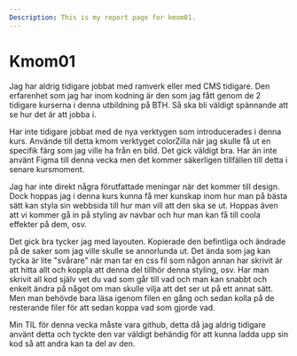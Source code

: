 ```yaml
---
Description: This is my report page for kmom01.
---
```


Kmom01
==========================

Jag har aldrig tidigare jobbat med ramverk eller med CMS tidigare. Den erfarenhet som jag har inom kodning är den som jag fått genom de 2 tidigare kurserna i denna utbildning på BTH. Så ska bli väldigt spännande att se hur det är att
jobba i.

Har inte tidigare jobbat med de nya verktygen som introducerades i denna kurs. Använde till detta kmom verktyget colorZilla när jag skulle få ut en specifik färg som jag ville ha från en bild. Det gick väldigt bra. Har än inte använt 
Figma till denna vecka men det kommer säkerligen tillfällen till detta i senare kursmoment.

Jag har inte direkt några förutfattade meningar när det kommer till design. Dock hoppas jag i denna kurs kunna få mer kunskap inom hur man på bästa sätt kan styla sin webbsida till hur man vill att den ska se ut. Hoppas även att vi kommer gå in på styling av navbar och hur man kan få till coola effekter på dem, osv. 

Det gick bra tycker jag med layouten. Kopierade den befintliga och ändrade på de saker som jag ville skulle se annorlunda ut. Det ända som jag kan tycka är lite "svårare" när man tar en css fil som någon annan har skrivit är att hitta allt och koppla att denna del tillhör denna styling, osv. Har man skrivit all kod själv vet du vad som går till vad och man kan snabbt och enkelt ändra på något om man skulle vilja att det ser ut på ett annat sätt.
Men man behövde bara läsa igenom filen en gång och sedan kolla på de resterande filer för att sedan koppa vad som gjorde vad.

Min TIL för denna vecka måste vara github, detta då jag aldrig tidigare använt detta och tyckte den var väldigt behändig för att kunna ladda upp sin kod så att andra kan ta del av den.
